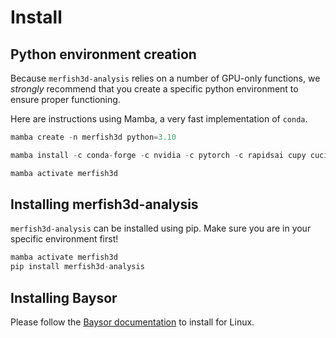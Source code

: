 # Install

## Python environment creation

Because `merfish3d-analysis` relies on a number of GPU-only functions, we *strongly* recommend that you create a specific python environment to ensure proper functioning.

Here are instructions using Mamba, a very fast implementation of `conda`.

```python
mamba create -n merfish3d python=3.10

mamba install -c conda-forge -c nvidia -c pytorch -c rapidsai cupy cucim=24.08 pylibraft=24.08 raft-dask=24.08 cudadecon "cuda-version>=12.0,<=12.5" cudnn cutensor nccl onnx onnxruntime pytorch torchvision 'pytorch=*=*cuda*'

mamba activate merfish3d
```

## Installing merfish3d-analysis

`merfish3d-analysis` can be installed using pip. Make sure you are in your specific environment first!

```python
mamba activate merfish3d
pip install merfish3d-analysis
```

## Installing Baysor

Please follow the [Baysor documentation](https://github.com/kharchenkolab/Baysor?tab=readme-ov-file#installation) to install for Linux.